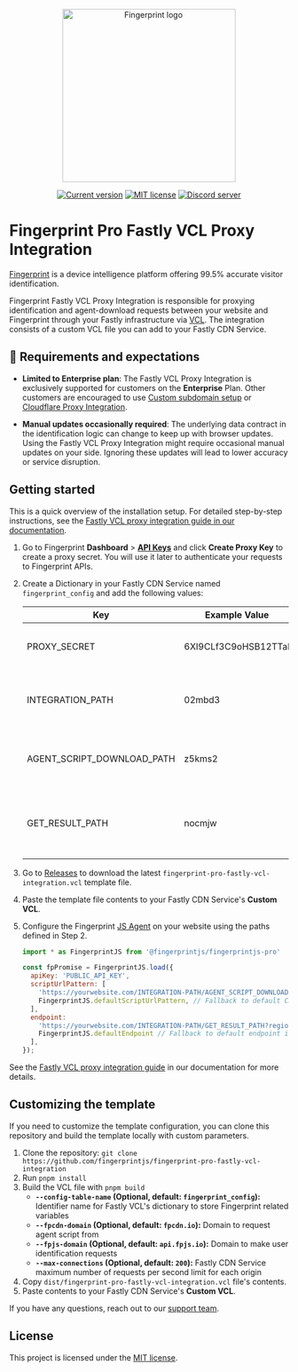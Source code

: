 <p align="center">
  <a href="https://fingerprint.com">
    <picture>
        <source media="(prefers-color-scheme: dark)" srcset="https://fingerprintjs.github.io/home/resources/logo_light.svg" />
        <source media="(prefers-color-scheme: light)" srcset="https://fingerprintjs.github.io/home/resources/logo_dark.svg" />
        <img src="https://fingerprintjs.github.io/home/resources/logo_dark.svg" alt="Fingerprint logo" width="312px" />
   </picture>
  </a>
</p>
<p align="center">
<a href="https://github.com/fingerprintjs/fingerprint-pro-fastly-vcl-integration/releases"><img src="https://img.shields.io/github/v/release/fingerprintjs/fingerprint-pro-fastly-vcl-integration" alt="Current version"></a>
<a href="https://opensource.org/licenses/MIT"><img src="https://img.shields.io/:license-mit-blue.svg" alt="MIT license"></a>
<a href="https://discord.gg/39EpE2neBg"><img src="https://img.shields.io/discord/852099967190433792?style=logo&label=Discord&logo=Discord&logoColor=white" alt="Discord server"></a>
</p>

# Fingerprint Pro Fastly VCL Proxy Integration

[Fingerprint](https://fingerprint.com) is a device intelligence platform offering 99.5% accurate visitor identification.

Fingerprint Fastly VCL Proxy Integration is responsible for proxying identification and agent-download requests between your website and Fingerprint through your Fastly infrastructure via [VCL](https://www.fastly.com/documentation/guides/vcl/using/). The integration consists of a custom VCL file you can add to your Fastly CDN Service.

## 🚧 Requirements and expectations

- **Limited to Enterprise plan**: The Fastly VCL Proxy Integration is exclusively supported for customers on the **Enterprise** Plan. Other customers are encouraged to use [Custom subdomain setup](https://dev.fingerprint.com/docs/custom-subdomain-setup) or [Cloudflare Proxy Integration](https://dev.fingerprint.com/docs/cloudflare-integration).

- **Manual updates occasionally required**: The underlying data contract in the identification logic can change to keep up with browser updates. Using the Fastly VCL Proxy Integration might require occasional manual updates on your side. Ignoring these updates will lead to lower accuracy or service disruption.

## Getting started

This is a quick overview of the installation setup. For detailed step-by-step instructions, see the [Fastly VCL proxy integration guide in our documentation](https://dev.fingerprint.com/docs/fastly-vcl-proxy-integration).

1. Go to Fingerprint **Dashboard** > [**API Keys**](https://dashboard.fingerprint.com/api-keys) and click **Create Proxy Key** to create a proxy secret. You will use it later to authenticate your requests to Fingerprint APIs.
2. Create a Dictionary in your Fastly CDN Service named `fingerprint_config` and add the following values:

   | Key                        | Example Value        | Description                                             |
   | -------------------------- | -------------------- | ------------------------------------------------------- |
   | PROXY_SECRET               | 6XI9CLf3C9oHSB12TTaI | Fingerprint proxy secret generated in Step 1            |
   | INTEGRATION_PATH           | 02mbd3               | Random path prefix for proxy integration endpoints      |
   | AGENT_SCRIPT_DOWNLOAD_PATH | z5kms2               | Random path segment for downloading the JS agent        |
   | GET_RESULT_PATH            | nocmjw               | Random path segment Fingerprint identification requests |

3. Go to [Releases](https://github.com/fingerprintjs/fingerprint-pro-fastly-vcl-integration/releases) to download the latest `fingerprint-pro-fastly-vcl-integration.vcl` template file.
4. Paste the template file contents to your Fastly CDN Service's **Custom VCL**.
5. Configure the Fingerprint [JS Agent](https://dev.fingerprint.com/docs/js-agent) on your website using the paths defined in Step 2.

   ```javascript
   import * as FingerprintJS from '@fingerprintjs/fingerprintjs-pro'

   const fpPromise = FingerprintJS.load({
     apiKey: 'PUBLIC_API_KEY',
     scriptUrlPattern: [
       'https://yourwebsite.com/INTEGRATION-PATH/AGENT_SCRIPT_DOWNLOAD_PATH?apiKey=<apiKey>&version=<version>&loaderVersion=<loaderVersion>',
       FingerprintJS.defaultScriptUrlPattern, // Fallback to default CDN in case of error
     ],
     endpoint:
       'https://yourwebsite.com/INTEGRATION-PATH/GET_RESULT_PATH?region=us',
       FingerprintJS.defaultEndpoint // Fallback to default endpoint in case of error
     ],
   });
   ```

See the [Fastly VCL proxy integration guide](https://dev.fingerprint.com/docs/fastly-vcl-proxy-integration#step-3-configure-the-fingerprint-javascript-agent-on-your-client) in our documentation for more details.

## Customizing the template

If you need to customize the template configuration, you can clone this repository and build the template locally with custom parameters.

1. Clone the repository: `git clone https://github.com/fingerprintjs/fingerprint-pro-fastly-vcl-integration`
2. Run `pnpm install`
3. Build the VCL file with `pnpm build`
   - **`--config-table-name` (Optional, default: `fingerprint_config`):** Identifier name for Fastly VCL's dictionary to store Fingerprint related variables
   - **`--fpcdn-domain` (Optional, default: `fpcdn.io`):** Domain to request agent script from
   - **`--fpjs-domain` (Optional, default: `api.fpjs.io`):** Domain to make user identification requests
   - **`--max-connections` (Optional, default: `200`):** Fastly CDN Service maximum number of requests per second limit for each origin
4. Copy `dist/fingerprint-pro-fastly-vcl-integration.vcl` file's contents.
5. Paste contents to your Fastly CDN Service's **Custom VCL**.

If you have any questions, reach out to our [support team](https://fingerprint.com/support).

## License

This project is licensed under the [MIT license](LICENSE).
